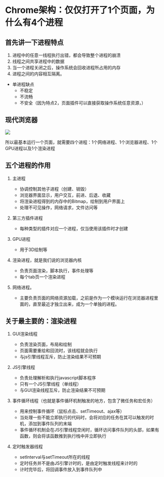 # Chrome架构：仅仅打开了1个页面，为什么有4个进程

## 首先讲一下进程特点

1. 进程中的任意一线程执行出错，都会导致整个进程的崩溃
2. 线程之间共享进程中的数据
3. 当一个进程关闭之后，操作系统会回收进程所占用的内存
4. 进程之间的内容相互隔离。

* 单进程缺点
  + 不稳定
  + 不流畅
  + 不安全（因为特点2，页面插件可以直接获取操作系统任意资源，）

## 现代浏览器

![](https://static001.geekbang.org/resource/image/b6/fc/b61cab529fa31301bde290813b4587fc.png)

所以最基本运行一个页面，就需要四个进程：1个网络进程、1个浏览器进程、1个GPU进程以及1个渲染进程

## 五个进程的作用

1. 主进程
   * 协调控制其他子进程（创建、销毁）
   * 浏览器界面显示，用户交互，前进、后退、收藏
   * 将渲染进程得到的内存中的Bitmap，绘制到用户界面上
   * 处理不可见操作，网络请求，文件访问等

2. 第三方插件进程
   * 每种类型的插件对应一个进程，仅当使用该插件时才创建

3. GPU进程
   * 用于3D绘制等

4. 渲染进程，就是我们说的浏览器内核
   * 负责页面渲染，脚本执行，事件处理等
   * 每个tab页一个渲染进程

5. 网络进程。
   * 主要负责页面的网络资源加载，之前是作为一个模块运行在浏览器进程里面的，直至最近才独立出来，成为一个单独的进程。

## 关于最主要的：渲染进程

1. GUI渲染线程
   * 负责渲染页面，布局和绘制
   * 页面需要重绘和回流时，该线程就会执行
   * 与js引擎线程互斥，防止渲染结果不可预期

2. JS引擎线程
   * 负责处理解析和执行javascript脚本程序
   * 只有一个JS引擎线程（单线程）
   * 与GUI渲染线程互斥，防止渲染结果不可预期

3. 事件循环线程（也就是事件循环机制触发的地方，包含了微任务和宏任务）
   * 用来控制事件循环（鼠标点击、setTimeout、ajax等）
   * 当处理一些不能立即执行的代码时，会将对应的任务在其可以触发的时机，添加到事件队列的末端
   * 事件循环机制会在JS引擎线程空闲时，循环访问事件队列的头部，如果有函数，则会将该函数推到执行栈中并立即执行

4. 定时触发器线程

   * setInterval与setTimeout所在的线程
   * 定时任务并不是由JS引擎计时的，是由定时触发线程来计时的
   * 计时完毕后，将回调事件放入到事件队列中
